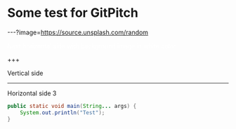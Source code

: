 # Some test for GitPitch

---?image=https://source.unsplash.com/random

<span style='color:white'>
Next horizontal side with background image  
in white color
</span>

+++

Vertical side

---

Horizontal side 3

```java
public static void main(String... args) {
    System.out.println("Test");
}
```
